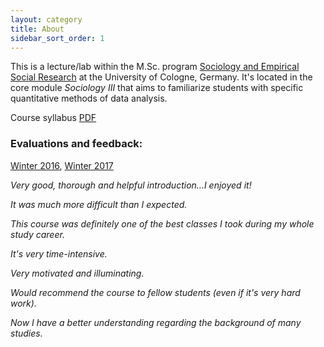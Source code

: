 ```yaml
---
layout: category
title: About
sidebar_sort_order: 1
---
```


This is a lecture/lab within the M.Sc. program [Sociology and Empirical Social Research](https://www.wiso.uni-koeln.de/en/studies/master/master-sociology-and-social-research/) at the University of Cologne, Germany. It's located in the core module *Sociology III* that aims to familiarize students with specific quantitative methods of data analysis.

Course syllabus <a href="{{ site.baseurl }}/pdfs/syllabus.pdf"><span class="badge badge-pill badge-secondary"><i class="fa fa-file-pdf-o"></i> PDF</span></a>

### Evaluations and feedback:  
[Winter 2016](https://www.dropbox.com/s/whpfgj222e5sjwg/causalityWS16.pdf?dl=0), 
[Winter 2017](https://www.dropbox.com/s/bezv33hz8mrrnjg/causalityWS17.pdf?dl=0)

*Very good, thorough and helpful introduction...I enjoyed it!*

*It was much more difficult than I expected.*

*This course was definitely one of the best classes I took during my whole study career.*

*It's very time-intensive.*

*Very motivated and illuminating.*

*Would recommend the course to fellow students (even if it's very hard work).*

*Now I have a better understanding regarding the background of many studies.*
